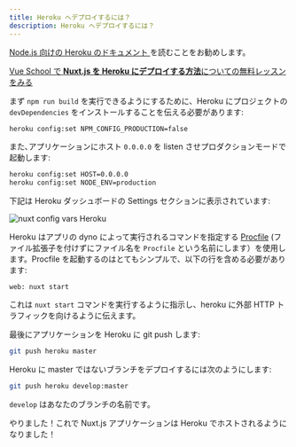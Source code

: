 ```yaml
---
title: Heroku へデプロイするには？
description: Heroku へデプロイするには？
---
```


[Node.js 向けの Heroku のドキュメント ](https://devcenter.heroku.com/articles/nodejs-support)を読むことをお勧めします。

<div class="Promo__Video">
  <a href="https://vueschool.io/lessons/how-to-deploy-nuxtjs-to-heroku?friend=nuxt" target="_blank">
    <p class="Promo__Video__Icon">
      Vue School で <strong>Nuxt.js を Heroku にデプロイする方法</strong>についての無料レッスンをみる
    </p>
  </a>
</div>

まず `npm run build` を実行できるようにするために、Heroku にプロジェクトの `devDependencies` をインストールすることを伝える必要があります:

```bash
heroku config:set NPM_CONFIG_PRODUCTION=false
```

また､アプリケーションにホスト `0.0.0.0` を listen させプロダクションモードで起動します:

```bash
heroku config:set HOST=0.0.0.0
heroku config:set NODE_ENV=production
```

下記は Heroku ダッシュボードの Settings セクションに表示されています:

![nuxt config vars Heroku](https://i.imgur.com/EEKl6aS.png)

Heroku はアプリの dyno によって実行されるコマンドを指定する [Procfile](https://devcenter.heroku.com/articles/procfile) (ファイル拡張子を付けずにファイル名を `Procfile` という名前にします）を使用します。Procfile を起動するのはとてもシンプルで、以下の行を含める必要があります:

```
web: nuxt start
```

これは `nuxt start` コマンドを実行するように指示し、heroku に外部 HTTP トラフィックを向けるように伝えます。

最後にアプリケーションを Heroku に git push します:

```bash
git push heroku master
```

Heroku に master ではないブランチをデプロイするには次のようにします:

```bash
git push heroku develop:master
```

`develop` はあなたのブランチの名前です。

やりました！これで Nuxt.js アプリケーションは Heroku でホストされるようになりました！
